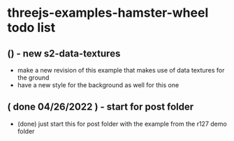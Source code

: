 # threejs-examples-hamster-wheel todo list

## () - new s2-data-textures
* make a new revision of this example that makes use of data textures for the ground
* have a new style for the background as well for this one

## ( done 04/26/2022 ) - start for post folder
* (done) just start this for post folder with the example from the r127 demo folder

